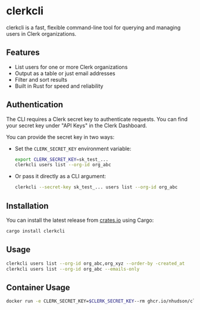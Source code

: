 # clerkcli

clerkcli is a fast, flexible command-line tool for querying and managing users in Clerk organizations.

## Features

- List users for one or more Clerk organizations
- Output as a table or just email addresses
- Filter and sort results
- Built in Rust for speed and reliability

## Authentication

The CLI requires a Clerk secret key to authenticate requests. You can find your secret key under "API Keys" in the Clerk Dashboard.

You can provide the secret key in two ways:
- Set the `CLERK_SECRET_KEY` environment variable:
  ```bash
  export CLERK_SECRET_KEY=sk_test_...
  clerkcli users list --org-id org_abc
  ```
- Or pass it directly as a CLI argument:
  ```bash
  clerkcli --secret-key sk_test_... users list --org-id org_abc
  ```

## Installation

You can install the latest release from [crates.io](https://crates.io/crates/clerkcli) using Cargo:

```bash
cargo install clerkcli
```

## Usage

```bash
clerkcli users list --org-id org_abc,org_xyz --order-by -created_at
clerkcli users list --org-id org_abc --emails-only
```

## Container Usage

```bash
docker run -e CLERK_SECRET_KEY=$CLERK_SECRET_KEY--rm ghcr.io/nhudson/clerkcli:latest users list --org-id org_abc --emails-only
``` 